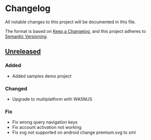 # Changelog

All notable changes to this project will be documented in this file.

The format is based on [Keep a Changelog](https://keepachangelog.com/en/1.1.0/),
and this project adheres to [Semantic Versioning](https://semver.org/spec/v2.0.0.html).

## [Unreleased]

### Added
- Added samples demo project

### Changed
- Upgrade to multiplatform with WASMJS

### Fix
- Fix wrong query navigation keys
- Fix account activation not working
- Fix svg not supported on android change premium.svg to xml

[unreleased]: https://github.com/ronjunevaldoz/KotlinPaymongo/compare/v1.0.0...HEAD